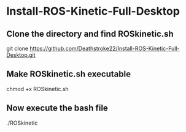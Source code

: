 # Install-ROS-Kinetic-Full-Desktop


## Clone the directory and find ROSkinetic.sh 

git clone https://github.com/Deathstroke22/Install-ROS-Kinetic-Full-Desktop.git

## Make ROSkinetic.sh executable 

chmod +x ROSkinetic.sh
 
## Now execute the bash file

./ROSkinetic
